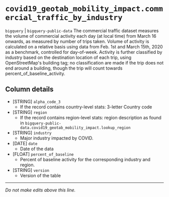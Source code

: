 # `covid19_geotab_mobility_impact.commercial_traffic_by_industry`
`bigquery` | `bigquery-public-data`
The commercial traffic dataset measures the volume of commercial activity each day (at local time) from March 16 onwards, as measured by number of trips taken. Volume of activity is calculated on a relative basis using data from Feb. 1st and March 15th, 2020 as a benchmark, controlled for day-of-week. Activity is further classified by industry based on the destination location of each trip, using OpenStreetMap's building tag; no classification are made if the trip does not end around a building, though the trip will count towards percent_of_baseline_activity.

## Column details
* [STRING]    `alpha_code_3`
  - If the record contains country-level stats: 3-letter Country code
* [STRING]    `region`
  - If the record contains region-level stats: region description as found in `bigquery-public-data.covid19_geotab_mobility_impact.lookup_region`
* [STRING]    `industry`
  - Major industry impacted by COVID.
* [DATE]      `date`
  - Date of the data
* [FLOAT]     `percent_of_baseline`
  - Percent of baseline activity for the corresponding industry and region.
* [STRING]    `version`
  - Version of the table

-------------------------------------------------------------------------------
*Do not make edits above this line.*
